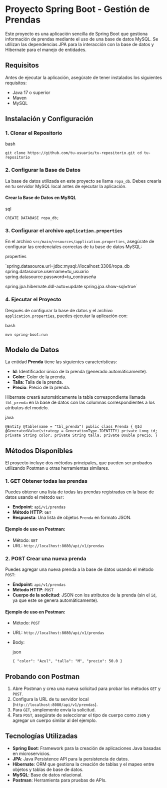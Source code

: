 Proyecto Spring Boot - Gestión de Prendas
=========================================

Este proyecto es una aplicación sencilla de Spring Boot que gestiona información de prendas mediante el uso de una base de datos MySQL. Se utilizan las dependencias JPA para la interacción con la base de datos y Hibernate para el manejo de entidades.

Requisitos
----------

Antes de ejecutar la aplicación, asegúrate de tener instalados los siguientes requisitos:

-   Java 17 o superior
-   Maven
-   MySQL

Instalación y Configuración
---------------------------

### 1\. Clonar el Repositorio

bash


`git clone https://github.com/tu-usuario/tu-repositorio.git
cd tu-repositorio`

### 2\. Configurar la Base de Datos

La base de datos utilizada en este proyecto se llama `ropa_db`. Debes crearla en tu servidor MySQL local antes de ejecutar la aplicación.

#### Crear la Base de Datos en MySQL

sql


`CREATE DATABASE ropa_db;`

### 3\. Configurar el archivo `application.properties`

En el archivo `src/main/resources/application.properties`, asegúrate de configurar las credenciales correctas de tu base de datos MySQL:

properties


`spring.datasource.url=jdbc:mysql://localhost:3306/ropa_db
spring.datasource.username=tu_usuario
spring.datasource.password=tu_contraseña

spring.jpa.hibernate.ddl-auto=update
spring.jpa.show-sql=true`

### 4\. Ejecutar el Proyecto

Después de configurar la base de datos y el archivo `application.properties`, puedes ejecutar la aplicación con:

bash


`mvn spring-boot:run`

Modelo de Datos
---------------

La entidad **Prenda** tiene las siguientes características:

-   **Id**: Identificador único de la prenda (generado automáticamente).
-   **Color**: Color de la prenda.
-   **Talla**: Talla de la prenda.
-   **Precio**: Precio de la prenda.

Hibernate creará automáticamente la tabla correspondiente llamada `tbl_prenda` en la base de datos con las columnas correspondientes a los atributos del modelo.

java

`@Entity
@Table(name = "tbl_prenda")
public class Prenda {
    @Id
    @GeneratedValue(strategy = GenerationType.IDENTITY)
    private Long id;
    private String color;
    private String talla;
    private Double precio;
}`

Métodos Disponibles
-------------------

El proyecto incluye dos métodos principales, que pueden ser probados utilizando Postman u otras herramientas similares.

### 1\. **GET** Obtener todas las prendas

Puedes obtener una lista de todas las prendas registradas en la base de datos usando el método `GET`:

-   **Endpoint**: `api/v1/prendas`
-   **Método HTTP**: `GET`
-   **Respuesta**: Una lista de objetos `Prenda` en formato JSON.

#### Ejemplo de uso en Postman:

-   Método: `GET`
-   URL: `http://localhost:8080/api/v1/prendas`

### 2\. **POST** Crear una nueva prenda

Puedes agregar una nueva prenda a la base de datos usando el método `POST`:

-   **Endpoint**: `api/v1/prendas`
-   **Método HTTP**: `POST`
-   **Cuerpo de la solicitud**: JSON con los atributos de la prenda (sin el `id`, ya que este se genera automáticamente).

#### Ejemplo de uso en Postman:

-   Método: `POST`
-   URL: `http://localhost:8080/api/v1/prendas`
-   Body:

    json

    `{
        "color": "Azul",
        "talla": "M",
        "precio": 50.0
    }`

Probando con Postman
--------------------

1.  Abre Postman y crea una nueva solicitud para probar los métodos `GET` y `POST`.
2.  Configura la URL de tu servidor local (`http://localhost:8080/api/v1/prendas`).
3.  Para `GET`, simplemente envía la solicitud.
4.  Para `POST`, asegúrate de seleccionar el tipo de cuerpo como `JSON` y agregar un cuerpo similar al del ejemplo.

Tecnologías Utilizadas
----------------------

-   **Spring Boot**: Framework para la creación de aplicaciones Java basadas en microservicios.
-   **JPA**: Java Persistence API para la persistencia de datos.
-   **Hibernate**: ORM que gestiona la creación de tablas y el mapeo entre objetos y tablas de base de datos.
-   **MySQL**: Base de datos relacional.
-   **Postman**: Herramienta para pruebas de APIs.
